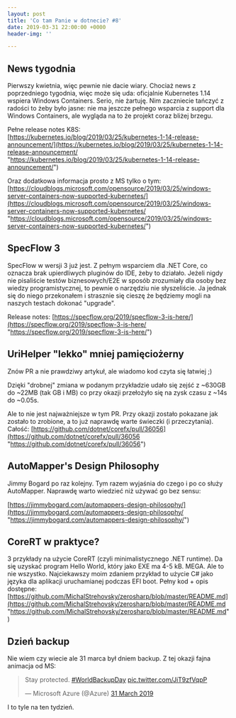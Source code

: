 ```yaml
---
layout: post
title: 'Co tam Panie w dotnecie? #8'
date: 2019-03-31 22:00:00 +0000
header-img: ''

---
```

## News tygodnia

Pierwszy kwietnia, więc pewnie nie dacie wiary. Chociaż news z poprzedniego tygodnia, więc może się uda: oficjalnie Kubernetes 1.14 wspiera Windows Containers. Serio, nie żartuję. Nim zaczniecie tańczyć z radości to żeby było jasne: nie ma jeszcze pełnego wsparcia z support dla Windows Containers, ale wygląda na to że projekt coraz bliżej brzegu.

Pełne release notes K8S: [https://kubernetes.io/blog/2019/03/25/kubernetes-1-14-release-announcement/](https://kubernetes.io/blog/2019/03/25/kubernetes-1-14-release-announcement/ "https://kubernetes.io/blog/2019/03/25/kubernetes-1-14-release-announcement/")

Oraz dodatkowa informacja prosto z MS tylko o tym: [https://cloudblogs.microsoft.com/opensource/2019/03/25/windows-server-containers-now-supported-kubernetes/](https://cloudblogs.microsoft.com/opensource/2019/03/25/windows-server-containers-now-supported-kubernetes/ "https://cloudblogs.microsoft.com/opensource/2019/03/25/windows-server-containers-now-supported-kubernetes/")

## SpecFlow 3

SpecFlow w wersji 3 już jest. Z pełnym wsparciem dla .NET Core, co oznacza brak upierdliwych pluginów do IDE, żeby to działało. Jeżeli nigdy nie pisaliście testów biznesowych/E2E w sposób zrozumiały dla osoby bez wiedzy programistycznej, to pewnie o narzędziu nie słyszeliście. Ja jednak się do niego przekonałem i strasznie się cieszę że będziemy mogli na naszych testach dokonać "upgrade".

Release notes: [https://specflow.org/2019/specflow-3-is-here/](https://specflow.org/2019/specflow-3-is-here/ "https://specflow.org/2019/specflow-3-is-here/")

## UriHelper "lekko" mniej pamięciożerny

Znów PR a nie prawdziwy artykuł, ale wiadomo kod czyta się łatwiej ;)

Dzięki "drobnej" zmiana w podanym przykładzie udało się zejść z \~630GB do \~22MB (tak GB i MB) co przy okazji przełożyło się na zysk czasu z \~14s do \~0.05s.

Ale to nie jest najważniejsze w tym PR. Przy okazji zostało pokazane jak zostało to zrobione, a to już naprawdę warte świeczki (i przeczytania). Całość: [https://github.com/dotnet/corefx/pull/36056](https://github.com/dotnet/corefx/pull/36056 "https://github.com/dotnet/corefx/pull/36056")

## AutoMapper's Design Philosophy

Jimmy Bogard po raz kolejny. Tym razem wyjaśnia do czego i po co służy AutoMapper. Naprawdę warto wiedzieć niż używać go bez sensu:

[https://jimmybogard.com/automappers-design-philosophy/](https://jimmybogard.com/automappers-design-philosophy/ "https://jimmybogard.com/automappers-design-philosophy/")

## CoreRT w praktyce?

3 przykłady na użycie CoreRT (czyli minimalistycznego .NET runtime). Da się uzyskać program Hello World, który jako EXE ma 4-5 kB. MEGA. Ale to nie wszystko. Najciekawszy moim zdaniem przykład to użycie C# jako języka dla aplikacji uruchamianej podczas EFI boot. Pełny kod + opis dostępne: [https://github.com/MichalStrehovsky/zerosharp/blob/master/README.md](https://github.com/MichalStrehovsky/zerosharp/blob/master/README.md "https://github.com/MichalStrehovsky/zerosharp/blob/master/README.md")

## Dzień backup

Nie wiem czy wiecie ale 31 marca był dniem backup. Z tej okazji fajna animacja od MS:

<blockquote class="twitter-tweet" data-lang="en-gb"><p lang="en" dir="ltr">Stay protected. <a href="https://twitter.com/hashtag/WorldBackupDay?src=hash&ref_src=twsrc%5Etfw">#WorldBackupDay</a> <a href="https://t.co/JiT9zfVqpP">pic.twitter.com/JiT9zfVqpP</a></p>— Microsoft Azure (@Azure) <a href="https://twitter.com/Azure/status/1112386165288648711?ref_src=twsrc%5Etfw">31 March 2019</a></blockquote>
<script async src="https://platform.twitter.com/widgets.js" charset="utf-8"></script>

I to tyle na ten tydzień.